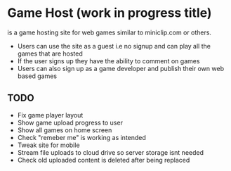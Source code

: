 # Game Host (work in progress title)
is a game hosting site for web games similar to miniclip.com or others.
- Users can use the site as a guest i.e no signup and can play all the games that are hosted
- If the user signs up they have the ability to comment on games
- Users can also sign up as a game developer and publish their own web based games 

## TODO
- Fix game player layout
- Show game upload progress to user
- Show all games on home screen
- Check "remeber me" is working as intended
- Tweak site for mobile
- Stream file uploads to cloud drive so server storage isnt needed
- Check old uploaded content is deleted after being replaced

